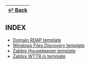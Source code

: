| [↩️ Back](../) |
| --- |

## INDEX

- [Domain RDAP template](./rdap/)
- [Windows Files Discovery template](./dir_list/)
- [Zabbix Housekeeper template](./housekeeper/)
- [Zabbix WTTR.in template](./wttr/)